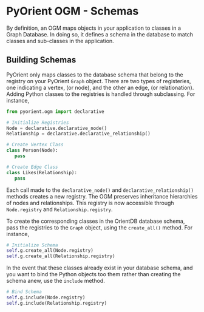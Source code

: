 # PyOrient OGM - Schemas

By definition, an OGM maps objects in your application to classes in a Graph Database.  In doing so, it defines a schema in the database to match classes and sub-classes in the application.

## Building Schemas

PyOrient only maps classes to the database schema that belong to the registry on your PyOrient `Graph` object.  There are two types of registeries, one indicating a vertex, (or node), and the other an edge, (or relationation).  Adding Python classes to the registries is handled through subclassing.  For instance, 

```py
from pyorient.ogm import declarative

# Initialize Registries
Node = declarative.declarative_node()
Relationship = declarative.declarative_relationship()

# Create Vertex Class
class Person(Node):
   pass

# Create Edge Class
class Likes(Relationship):
   pass
```

Each call made to the `declarative_node()` and `declarative_relationship()` methods creates a new registry.  The OGM preserves inheritance hierarchies of nodes and relationships.  This registry is now accessible through `Node.registry` and `Relationship.registry`.

To create the corresponding classes in the OrientDB database schema, pass the registries to the `Graph` object, using the `create_all()` method.  For instance,

```py
# Initialize Schema
self.g.create_all(Node.registry)
self.g.create_all(Relationship.registry)
```

In the event that these classes already exist in your database schema, and you want to bind the Python objects too them rather than creating the schema anew, use the `include` method.

```py
# Bind Schema
self.g.include(Node.registry)
self.g.include(Relationship.registry)
```

